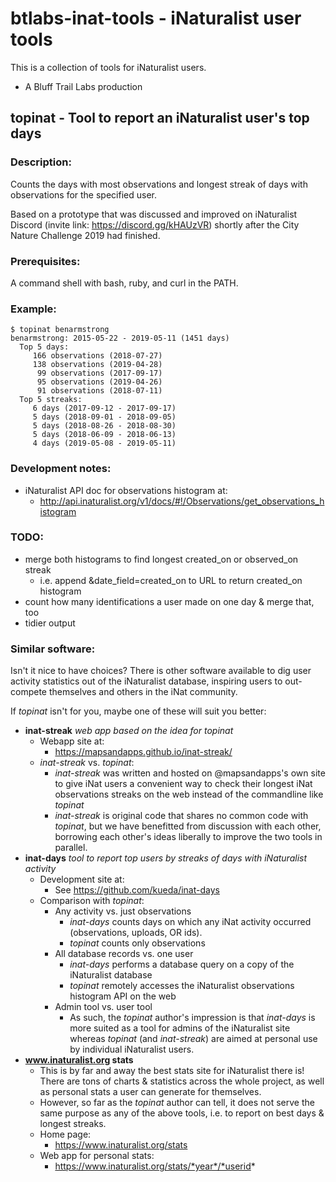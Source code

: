 # btlabs-inat-tools - iNaturalist user tools

This is a collection of tools for iNaturalist users.

- A Bluff Trail Labs production

## topinat - Tool to report an iNaturalist user's top days

### Description:

Counts the days with most observations and longest streak of days with
observations for the specified user.

Based on a prototype that was discussed and improved on iNaturalist
Discord (invite link: https://discord.gg/kHAUzVR) shortly after the
City Nature Challenge 2019 had finished.

### Prerequisites:

A command shell with bash, ruby, and curl in the PATH.

### Example:

```
$ topinat benarmstrong
benarmstrong: 2015-05-22 - 2019-05-11 (1451 days)
  Top 5 days:
     166 observations (2018-07-27)
     138 observations (2019-04-28)
      99 observations (2017-09-17)
      95 observations (2019-04-26)
      91 observations (2018-07-11)
  Top 5 streaks:
     6 days (2017-09-12 - 2017-09-17)
     5 days (2018-09-01 - 2018-09-05)
     5 days (2018-08-26 - 2018-08-30)
     5 days (2018-06-09 - 2018-06-13)
     4 days (2019-05-08 - 2019-05-11)
```

### Development notes:

- iNaturalist API doc for observations histogram at:
  - http://api.inaturalist.org/v1/docs/#!/Observations/get_observations_histogram

### TODO:
  - merge both histograms to find longest created_on or observed_on streak
    - i.e. append &date_field=created_on to URL to return created_on histogram
  - count how many identifications a user made on one day & merge that, too
  - tidier output

### Similar software:

Isn't it nice to have choices? There is other software available to
dig user activity statistics out of the iNaturalist database,
inspiring users to out-compete themselves and others in the iNat
community.

If *topinat* isn't for you, maybe one of these will suit you better:

- **inat-streak** *web app based on the idea for topinat*
    - Webapp site at:
        - https://mapsandapps.github.io/inat-streak/
    - *inat-streak*  vs. *topinat*:
        - *inat-streak* was written and hosted on @mapsandapps's own
          site to give iNat users a convenient way to check their
          longest iNat observations streaks on the web instead of the
          commandline like *topinat*
        - *inat-streak* is original code that shares no common code
          with *topinat*, but we have benefitted from discussion with
          each other, borrowing each other's ideas liberally to
          improve the two tools in parallel.
- **inat-days** *tool to report top users by streaks of days with iNaturalist activity*
    - Development site at:
        - See https://github.com/kueda/inat-days
    - Comparison with *topinat*:
        - Any activity vs. just observations
            - *inat-days* counts days on which any iNat activity occurred
              (observations, uploads, OR ids).
            - *topinat* counts only observations
        - All database records vs. one user
            - *inat-days* performs a database query on a copy of the
              iNaturalist database
            - *topinat* remotely accesses the iNaturalist observations
              histogram API on the web
        - Admin tool vs. user tool
          - As such, the *topinat* author's impression is that
            *inat-days* is more suited as a tool for admins of the
            iNaturalist site whereas *topinat* (and *inat-streak*) are
            aimed at personal use by individual iNaturalist users.
- **www.inaturalist.org stats**
    - This is by far and away the best stats site for iNaturalist
      there is! There are tons of charts & statistics across the
      whole project, as well as personal stats a user can generate for
      themselves.
    - However, so far as the *topinat* author can tell, it does not
      serve the same purpose as any of the above tools, i.e. to report
      on best days & longest streaks.
    - Home page:
        - https://www.inaturalist.org/stats
    - Web app for personal stats:
        - https://www.inaturalist.org/stats/*year*/*userid*

